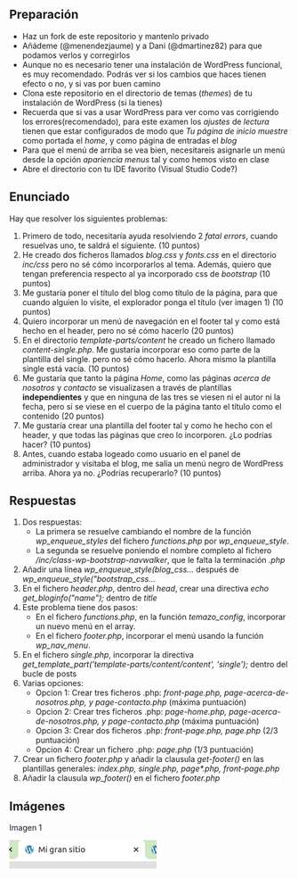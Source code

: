 ## Preparación

- Haz un fork de este repositorio y mantenlo privado
- Añádeme (@menendezjaume) y a Dani (@dmartinez82) para que podamos verlos y corregirlos
- Aunque no es necesario tener una instalación de WordPress funcional, es muy recomendado. Podrás ver si los cambios que haces tienen efecto o no, y si vas por buen camino
- Clona este repositorio en el directorio de temas (_themes_) de tu instalación de WordPress (si la tienes)
- Recuerda que si vas a usar WordPress para ver como vas corrigiendo los errores(recomendado), para este examen los _ajustes_ de _lectura_ tienen que estar configurados de modo que _Tu página de inicio muestre_ como portada el _home_, y como página de entradas el _blog_
- Para que el menú de arriba se vea bien, necesitareis asignarle un menú desde la opción _apariencia_ _menus_ tal y como hemos visto en clase
- Abre el directorio con tu IDE favorito (Visual Studio Code?)

## Enunciado

Hay que resolver los siguientes problemas:

1. Primero de todo, necesitaría ayuda resolviendo 2 _fatal errors_, cuando resuelvas uno, te saldrá el siguiente. (10 puntos)
2. He creado dos ficheros llamados _blog.css_ y _fonts.css_ en el directorio _inc/css_ pero no sé cómo incorporarlos al tema. Además, quiero que tengan preferencia respecto al ya incorporado css de _bootstrap_ (10 puntos)
3. Me gustaría poner el título del blog como título de la página, para que cuando alguien lo visite, el explorador ponga el título (ver imagen 1) (10 puntos)
4. Quiero incorporar un menú de navegación en el footer tal y como está hecho en el header, pero no sé cómo hacerlo (20 puntos)
5. En el directorio _template-parts/content_ he creado un fichero llamado _content-single.php_. Me gustaría incorporar eso como parte de la plantilla del single. pero no sé cómo hacerlo. Ahora mismo la plantilla single está vacía. (10 puntos)
6. Me gustaría que tanto la página _Home_, como las páginas _acerca de nosotros_ y _contacto_ se visualizasen a través de plantillas **independientes** y que en ninguna de las tres se viesen ni el autor ni la fecha, pero si se viese en el cuerpo de la página tanto el título como el contenido (20 puntos)
7. Me gustaría crear una plantilla del footer tal y como he hecho con el header, y que todas las páginas que creo lo incorporen. ¿Lo podrías hacer? (10 puntos)
8. Antes, cuando estaba logeado como usuario en el panel de administrador y visitaba el blog, me salía un menú negro de WordPress arriba. Ahora ya no. ¿Podrías recuperarlo? (10 puntos)

## Respuestas

1. Dos respuestas:
   - La primera se resuelve cambiando el nombre de la función _wp_enqueue_styles_ del fichero _functions.php_ por _wp_enqueue_style_.
   - La segunda se resuelve poniendo el nombre completo al fichero _/inc/class-wp-bootstrap-navwalker_, que le falta la terminación _.php_
2. Añadir una línea _wp_enqueue_style(blog_css..._ después de _wp_enqueue_style("bootstrap_css..._
3. En el fichero _header.php_, dentro del _head_, crear una directiva _echo get_bloginfo("name");_ dentro de _title_
4. Este problema tiene dos pasos:
   - En el fichero _functions.php_, en la función _temazo_config_, incorporar un nuevo menú en el array.
   - En el fichero _footer.php_, incorporar el menú usando la función _wp_nav_menu_.
5. En el fichero _single.php_, incorporar la directiva _get_template_part('template-parts/content/content', 'single');_ dentro del bucle de posts
6. Varias opciones:
   - Opcion 1: Crear tres ficheros .php: _front-page.php, page-acerca-de-nosotros.php, y page-contacto.php_ (máxima puntuación)
   - Opcion 2: Crear tres ficheros .php: _page-home.php, page-acerca-de-nosotros.php, y page-contacto.php_ (máxima puntuación)
   - Opcion 3: Crear dos ficheros .php: _front-page.php, page.php_ (2/3 puntuación)
   - Opcion 4: Crear un fichero .php: _page.php_ (1/3 puntuación)
7. Crear un fichero _footer.php_ y añadir la clausula _get-footer()_ en las plantillas generales: _index.php, single.php, page\*.php, front-page.php_
8. Añadir la clausula _wp_footer()_ en el fichero _footer.php_

## Imágenes

Imagen 1

![Imagen 1](https://github.com/menendezjaume/temaWordpressExamenFuncional/blob/main/inc/img/imagen.png)
